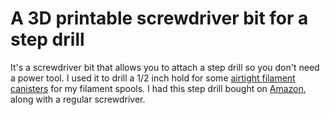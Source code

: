 # A 3D printable screwdriver bit for a step drill
It's a screwdriver bit that allows you to attach a step drill so you don't need a power tool. I used it to drill a 1/2 inch hold for some [airtight filament canisters](https://www.thingiverse.com/thing:1332650) for my filament spools. I had this step drill bought on [Amazon](https://www.amazon.ca/Bosch-SDH1-Speed-Steel-Drill/dp/B000CFNBDQ/ref=sr_1_4?ie=UTF8&qid=1481048751&sr=8-4&keywords=1%2F2+step+drill), along with a regular screwdriver.
